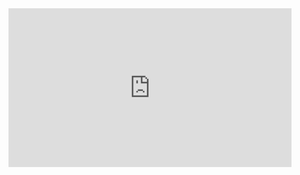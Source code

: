 
<iframe width = "560" height="315" src="https://www.youtube.com/embed/Lptwh4JlmSo" frameborder="0" allowfullscreen></iframe>